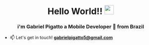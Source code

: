 <h1 align="center">Hello World!! <img src="https://raw.githubusercontent.com/MartinHeinz/MartinHeinz/master/wave.gif" width="30px"></h1>
<h3 align="center">i'm Gabriel Pigatto a Mobile Developer 📱 from Brazil</h3>

- 📫 Let's get in touch! **gabrielpigatto5@gmail.com**
